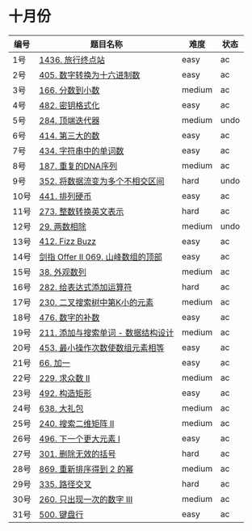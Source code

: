 # 十月份

**编号**|**题目名称**|**难度**|**状态**
--------|------------|--------|--------
1号|[1436. 旅行终点站](./第1题%201436.%20旅行终点站)|easy|ac
2号|[405. 数字转换为十六进制数](./第2题%20405.%20数字转换为十六进制数)|easy|ac
3号|[166. 分数到小数](./第3题%20166.%20分数到小数)|medium|ac
4号|[482. 密钥格式化](./第4题%20482.%20密钥格式化)|easy|ac
5号|[284. 顶端迭代器](./第5题%20284.%20顶端迭代器)|medium|undo
6号|[414. 第三大的数](./第6题%20414.%20第三大的数)|easy|ac
7号|[434. 字符串中的单词数](./第7题%20434.%20字符串中的单词数)|easy|ac
8号|[187. 重复的DNA序列](./第8题%20187.%20重复的DNA序列)|medium|ac
9号|[352. 将数据流变为多个不相交区间](./第9题%20352.%20将数据流变为多个不相交区间)|hard|undo
10号|[441. 排列硬币](./第10题%20441.%20排列硬币)|easy|ac
11号|[273. 整数转换英文表示](./第11题%20273.%20整数转换英文表示)|hard|ac
12号|[29. 两数相除](./第12题%2029.%20两数相除)|medium|undo
13号|[412. Fizz Buzz](./第13题%20412.%20Fizz%20Buzz)|easy|ac
14号|[剑指 Offer II 069. 山峰数组的顶部](./第14题%20剑指%20Offer%20II%20069.%20山峰数组的顶部)|easy|ac
15号|[38. 外观数列](./第15题%2038.%20外观数列)|medium|ac
16号|[282. 给表达式添加运算符](./第16题%20282.%20给表达式添加运算符)|hard|ac
17号|[230. 二叉搜索树中第K小的元素](./第17题%20230.%20二叉搜索树中第K小的元素)|medium|ac
18号|[476. 数字的补数](./第18题%20476.%20数字的补数)|easy|ac
19号|[211. 添加与搜索单词 - 数据结构设计](./第19题%20211.%20添加与搜索单词%20-%20数据结构设计)|medium|ac
20号|[453. 最小操作次数使数组元素相等](./第20题%20453.%20最小操作次数使数组元素相等)|easy|ac
21号|[66. 加一](./第20题%2066%20加一)|easy|ac
22号|[229. 求众数 II](./第22题%2066%20求众数%20II)|medium|ac
23号|[492. 构造矩形](./第23题%20492%20构造矩形)|easy|ac
24号|[638. 大礼包](./第24题%20638%20大礼包)|medium|ac
25号|[240. 搜索二维矩阵 II](./第25题%20240%20搜索二维矩阵%20II)|medium|ac
26号|[496. 下一个更大元素 I](./第26题%20496%20下一个更大元素%20I)|easy|ac
27号|[301. 删除无效的括号](./第27题%20301%20删除无效的括号)|hard|ac
28号|[869. 重新排序得到 2 的幂](./第28题%20301%20重新排序得到%202%20的幂)|medium|ac
29号|[335. 路径交叉](./第29题%20335%20路径交叉)|hard|ac
30号|[260. 只出现一次的数字 III](./第30题%20260%20只出现一次的数字%20III)|medium|ac
31号|[500. 键盘行](./第31题%20500%20键盘行)|easy|ac
